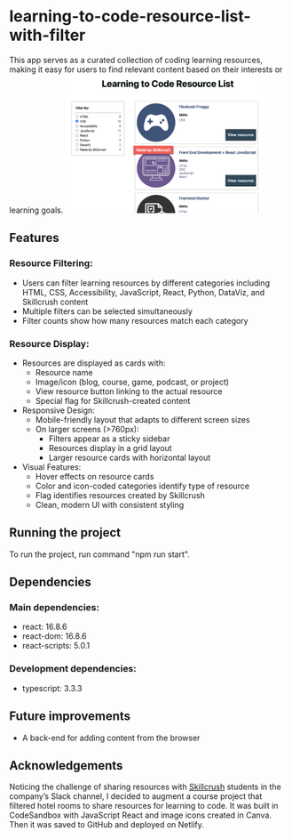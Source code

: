 # learning-to-code-resource-list-with-filter
This app serves as a curated collection of coding learning resources, making it easy for users to find relevant content based on their interests or learning goals.
<img src="img/learning_to_code_resource_list.png" alt="screenshot preview of the app" height="250px">

## Features
### Resource Filtering:
- Users can filter learning resources by different categories including HTML, CSS, Accessibility, JavaScript, React, Python, DataViz, and Skillcrush content
- Multiple filters can be selected simultaneously
- Filter counts show how many resources match each category
### Resource Display:
- Resources are displayed as cards with:
    - Resource name
    - Image/icon (blog, course, game, podcast, or project)
    - View resource button linking to the actual resource
    - Special flag for Skillcrush-created content
- Responsive Design:
    - Mobile-friendly layout that adapts to different screen sizes
    - On larger screens (>760px):
        - Filters appear as a sticky sidebar
        - Resources display in a grid layout
        - Larger resource cards with horizontal layout
- Visual Features:
    - Hover effects on resource cards
    - Color and icon-coded categories identify type of resource
    - Flag identifies resources created by Skillcrush
    - Clean, modern UI with consistent styling

## Running the project
To run the project, run command "npm run start".

## Dependencies
### Main dependencies:
- react: 16.8.6
- react-dom: 16.8.6
- react-scripts: 5.0.1
### Development dependencies:
- typescript: 3.3.3

## Future improvements
- A back-end for adding content from the browser

## Acknowledgements
Noticing the challenge of sharing resources with <a href="skillcrush.com" target="_blank">Skillcrush</a> students in the company’s Slack channel, I decided to augment a course project that filtered hotel rooms to share resources for learning to code. It was built in CodeSandbox with JavaScript React and image icons created in Canva. Then it was saved to GitHub and deployed on Netlify.